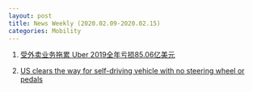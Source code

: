 ```yaml
---
layout: post
title: News Weekly (2020.02.09-2020.02.15) 
categories: Mobility
---
```


1. [受外卖业务拖累 Uber 2019全年亏损85.06亿美元](https://36kr.com/p/5290752)

2. [US clears the way for self-driving vehicle with no steering wheel or pedals](https://cbs58.com/news/us-clears-the-way-for-self-driving-vehicle-with-no-steering-wheel-or-pedals)